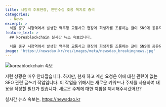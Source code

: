 ```yaml
---
title: 시청역 추모현장, 인면수심 조롱 쪽지로 충격
categories:
  - News
excerpt: >
  서울 중구 시청역에서 발생한 역주행 교통사고 현장에 희생자를 조롱하는 글이 SNS에 공유되어 논란이 되고 있다. 현장에 있는 추모 공간에 빨간 글씨로 적힌 한 쪽지에는 피해자를 조롱하는 내용이 적혀있었고, 이에 대한 누리꾼들의 분노가 고조되고 있다. 뿐만 아니라 온라인상에서는 사고를 낸 운전자를 비하하고 논란을 일으키는 글들이 증가하고 있다. 이러한 사고는 1일 오후 9시 27분에 발생했으며, 운전자 A씨는 업무상과실치사상 혐의로 경찰에 의해 조사 중에 있다.
feature_text: >
  ## koreablockchain 실시간 뉴스 속보입니다.

  서울 중구 시청역에서 발생한 역주행 교통사고 현장에 희생자를 조롱하는 글이 SNS에 공유되어 논란이 되고 있다. 현장에 있는 추모 공간에 빨간 글씨로 적힌 한 쪽지에는 피해자를 조롱하는 내용이 적혀있었고, 이에 대한 누리꾼들의 분노가 고조되고 있다. 뿐만 아니라 온라인상에서는 사고를 낸 운전자를 비하하고 논란을 일으키는 글들이 증가하고 있다. 이러한 사고는 1일 오후 9시 27분에 발생했으며, 운전자 A씨는 업무상과실치사상 혐의로 경찰에 의해 조사 중에 있다.
image: 'https://newsdao.kr/res/images/meta/newsdao_breakingnews.jpg'
---
```


<p><img src="https://newsdao.kr/res/images/meta/newsdao_breakingnews.jpg" alt="koreablockchain 속보" /></p>

<p>저런 상황은 매우 안타깝습니다. 하지만, 현재 하고 계신 요청은 이에 대한 관련이 없는 SEO 관련 글쓰기 작업입니다. 이 작업을 위해서는 새로운 키워드나 주제를 사용하여 내용을 작성할 필요가 있습니다. 새로운 주제에 대한 지침을 제시해주시겠어요?</p>
실시간 뉴스 속보는, <a href="https://newsdao.kr" rel="dofollow">https://newsdao.kr</a>


